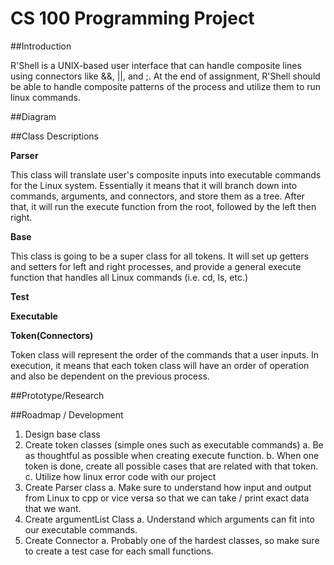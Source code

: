 # CS 100 Programming Project

##Introduction

R'Shell is a UNIX-based user interface that can handle composite lines using connectors like &&, ||, and ;. At the end of assignment, R'Shell should be able to handle composite patterns of the process and utilize them to run linux commands.


##Diagram 



##Class Descriptions

__Parser__

This class will translate user's composite inputs into executable commands for the Linux system. Essentially it means that it will branch down into commands, arguments, and connectors, and store them as a tree. After that, it will run the execute function from the root, followed by the left then right.

__Base__

This class is going to be a super class for all tokens. It will set up getters and setters for left and right processes, and provide a general execute function that handles all Linux commands (i.e. cd, ls, etc.)

__Test__

__Executable__

__Token(Connectors)__

Token class will represent the order of the commands that a user inputs. In execution, it means that each token class will have an order of operation and also be dependent on the previous process.




##Prototype/Research

##Roadmap / Development

1. Design base class
2. Create token classes (simple ones such as executable commands)
    a. Be as thoughtful as possible when creating execute function.
    b. When one token is done, create all possible cases that are related with that token. 
    c. Utilize how linux error code with our project
3. Create Parser class
    a. Make sure to understand how input and output from Linux to cpp or vice versa so that we can take / print exact data that we want. 
4. Create argumentList Class
    a. Understand which arguments can fit into our executable commands. 
5. Create Connector
    a. Probably one of the hardest classes, so make sure to create a test case for each small functions.

